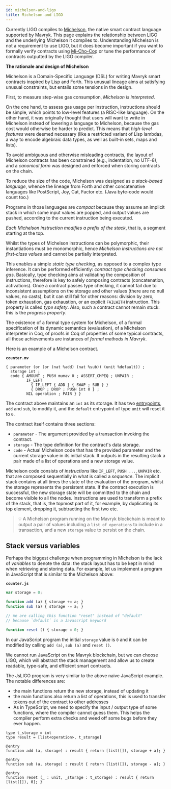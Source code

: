```yaml
---
id: michelson-and-ligo
title: Michelson and LIGO
---
```


Currently LIGO compiles to [Michelson](https://tezos.gitlab.io/whitedoc/michelson.html),
the native smart contract language supported by Mavryk. This page explains the
relationship between LIGO and the underlying Michelson it compiles to. Understanding
Michelson is not a requirement to use LIGO, but it does become important if you want
to formally verify contracts using [Mi-Cho-Coq](https://gitlab.com/nomadic-labs/mi-cho-coq/)
or tune the performance of contracts outputted by the LIGO compiler.

**The rationale and design of Michelson**

Michelson is a Domain-Specific Language (DSL) for writing Mavryk smart contracts
inspired by Lisp and Forth. This unusual lineage aims at satisfying unusual
constraints, but entails some tensions in the design.

First, to measure step-wise gas consumption, *Michelson is interpreted*.

On the one hand, to assess gas usage per instruction, instructions
should be simple, which points to low-level features (a RISC-like
language). On the other hand, it was originally thought that users
will want to write in Michelson instead of lowering a language to
Michelson, because the gas cost would otherwise be harder to
predict. This means that *high-level features* were deemed necessary
(like a restricted variant of Lisp lambdas, a way to encode algebraic
data types, as well as built-in sets, maps and lists).

To avoid ambiguous and otherwise misleading contracts, the layout of
Michelson contracts has been constrained (e.g., indentation, no
UTF-8), and a *canonical form* was designed and enforced when storing
contracts on the chain.

To reduce the size of the code, Michelson was designed as *a
stack-based language*, whence the lineage from Forth and other
concatenative languages like PostScript, Joy, Cat, Factor etc. (Java
byte-code would count too.)

Programs in those languages are *compact* because they assume an
implicit stack in which some input values are popped, and output
values are pushed, according to the current instruction being
executed.

*Each Michelson instruction modifies a prefix of the stack*, that is,
a segment starting at the top.

Whilst the types of Michelson instructions can be polymorphic, their
instantiations must be monomorphic, hence *Michelson instructions are
not first-class values* and cannot be partially interpreted.

This enables a simple *static type checking*, as opposed to a complex
type inference. It can be performed efficiently: *contract type
checking consumes gas*. Basically, type checking aims at validating
the composition of instructions, therefore is key to safely composing
contracts (concatenation, activations). Once a contract passes type
checking, it cannot fail due to inconsistent assumptions on the
storage and other values (there are no null values, no casts), but it
can still fail for other reasons: division by zero, token exhaustion,
gas exhaustion, or an explicit `FAILWITH` instruction. This property
is called *type safety*. Also, such a contract cannot remain stuck:
this is the *progress property*.

The existence of a formal type system for Michelson, of a formal
specification of its dynamic semantics (evaluation), of a Michelson
interpreter in Coq, of proofs in Coq of properties of some typical
contracts, all those achievements are instances of *formal methods in
Mavryk*.

Here is an example of a Michelson contract.

**`counter.mv`**
```michelson
{ parameter (or (or (nat %add) (nat %sub)) (unit %default)) ;
  storage int ;
  code { AMOUNT ; PUSH mumav 0 ; ASSERT_CMPEQ ; UNPAIR ;
         IF_LEFT
           { IF_LEFT { ADD } { SWAP ; SUB } }
           { DROP ; DROP ; PUSH int 0 } ;
         NIL operation ; PAIR } }
```

The contract above maintains an `int` as its storage. It has two
[entrypoints](https://tezos.gitlab.io/whitedoc/michelson.html#entrypoints),
`add` and `sub`, to modify it, and the `default` entrypoint of type
`unit` will reset it to `0`.

The contract itself contains three sections:
- `parameter` - The argument provided by a transaction invoking the contract.
- `storage` - The type definition for the contract's data storage.
- `code` - Actual Michelson code that has the provided parameter and
  the current storage value in its initial stack. It outputs in the
  resulting stack a pair made of a list of operations and a new
  storage value.

Michelson code consists of *instructions* like `IF_LEFT`, `PUSH ...`,
`UNPAIR` etc. that are composed sequentially in what is called a
*sequence*. The implicit stack contains at all times the state of the
evaluation of the program, whilst the storage represents the
persistent state. If the contract execution is successful, the new
storage state will be committed to the chain and become visible to all
the nodes. Instructions are used to transform a prefix of the stack,
that is, the topmost part of it, for example, by duplicating its top
element, dropping it, subtracting the first two etc.

> 💡 A Michelson program running on the Mavryk blockchain is meant to
> output a pair of values including a `list of operations` to include
> in a transaction, and a new `storage` value to persist on the chain.

## Stack versus variables

Perhaps the biggest challenge when programming in Michelson is the
lack of *variables* to denote the data: the stack layout has to be
kept in mind when retrieving and storing data. For example, let us
implement a program in JavaScript that is similar to the Michelson
above:

**`counter.js`**
```javascript
var storage = 0;

function add (a) { storage += a; }
function sub (a) { storage -= a; }

// We are calling this function "reset" instead of "default"
// because `default` is a Javascript keyword

function reset () { storage = 0; }
```

In our JavaScript program the initial `storage` value is `0` and it
can be modified by calling `add (a)`, `sub (a)` and `reset ()`.

We cannot run JavaScript on the Mavryk blockchain, but we can choose
LIGO, which will abstract the stack management and allow us to create
readable, type-safe, and efficient smart contracts.

The JsLIGO program is very similar to the above naive JavaScript example.
The notable differences are:

* the main functions return the new storage, instead of updating it
* the main functions also return a list of operations, this is used to transfer tokens out of the contract to other addresses
* As in TypeScript, we need to specify the input / output type of some functions, where the compiler cannot guess them. This helps the compiler perform extra checks and weed off some bugs before they ever happen.

```jsligo
type t_storage = int
type result = [list<operation>, t_storage]

@entry
function add (a, storage) : result { return [list([]), storage + a]; }

@entry
function sub (a, storage) : result { return [list([]), storage - a]; }

@entry
function reset (_ : unit, _storage : t_storage) : result { return [list([]), 0]; }
```

<!-- updated use of entry -->